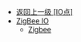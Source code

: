 - [返回上一级 [IO点]](zh-CN/EdgeLinkStudio/工程管理/工程配置/数据中心/IO点/)
- [ZigBee IO](zh-CN/EdgeLinkStudio/工程管理/工程配置/数据中心/IO点/ZigBee%20IO/)
  - [Zigbee](zh-CN/EdgeLinkStudio/工程管理/工程配置/数据中心/IO点/ZigBee%20IO/Zigbee.md)
